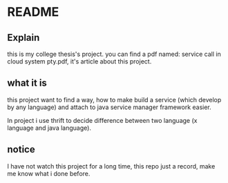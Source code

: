 # README

## Explain

this is my college thesis's project. you can find a pdf named: service call in cloud system pty.pdf, it's article about this project.



## what it is

this project want to find a way,  how to make build a service (which develop by any language) and attach to java service manager framework easier.

In project i use thrift to decide difference between two language (x language and java language).

## notice

I have not watch this project for a long time,  this repo just a record, make me know what i done before.
